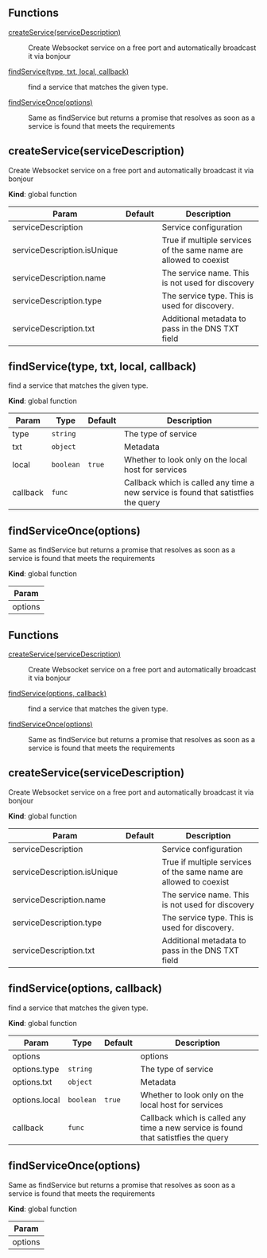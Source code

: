 ## Functions

<dl>
<dt><a href="#createService">createService(serviceDescription)</a></dt>
<dd><p>Create Websocket service on a free port and automatically broadcast it via bonjour</p>
</dd>
<dt><a href="#findService">findService(type, txt, local, callback)</a></dt>
<dd><p>find a service that matches the given type.</p>
</dd>
<dt><a href="#findServiceOnce">findServiceOnce(options)</a></dt>
<dd><p>Same as findService but returns a promise that resolves as soon as a service is found that meets the requirements</p>
</dd>
</dl>

<a name="createService"></a>

## createService(serviceDescription)
Create Websocket service on a free port and automatically broadcast it via bonjour

**Kind**: global function  

| Param | Default | Description |
| --- | --- | --- |
| serviceDescription | <code></code> | Service configuration |
| serviceDescription.isUnique |  | True if multiple services of the same name are allowed to coexist |
| serviceDescription.name |  | The service name. This is not used for discovery |
| serviceDescription.type |  | The service type. This is used for discovery. |
| serviceDescription.txt |  | Additional metadata to pass in the DNS TXT field |

<a name="findService"></a>

## findService(type, txt, local, callback)
find a service that matches the given type.

**Kind**: global function  

| Param | Type | Default | Description |
| --- | --- | --- | --- |
| type | <code>string</code> |  | The type of service |
| txt | <code>object</code> |  | Metadata |
| local | <code>boolean</code> | <code>true</code> | Whether to look only on the local host for services |
| callback | <code>func</code> |  | Callback which is called any time a new service is found that satistfies the query |

<a name="findServiceOnce"></a>

## findServiceOnce(options)
Same as findService but returns a promise that resolves as soon as a service is found that meets the requirements

**Kind**: global function  

| Param |
| --- |
| options | 

## Functions

<dl>
<dt><a href="#createService">createService(serviceDescription)</a></dt>
<dd><p>Create Websocket service on a free port and automatically broadcast it via bonjour</p>
</dd>
<dt><a href="#findService">findService(options, callback)</a></dt>
<dd><p>find a service that matches the given type.</p>
</dd>
<dt><a href="#findServiceOnce">findServiceOnce(options)</a></dt>
<dd><p>Same as findService but returns a promise that resolves as soon as a service is found that meets the requirements</p>
</dd>
</dl>

<a name="createService"></a>

## createService(serviceDescription)
Create Websocket service on a free port and automatically broadcast it via bonjour

**Kind**: global function  

| Param | Default | Description |
| --- | --- | --- |
| serviceDescription | <code></code> | Service configuration |
| serviceDescription.isUnique |  | True if multiple services of the same name are allowed to coexist |
| serviceDescription.name |  | The service name. This is not used for discovery |
| serviceDescription.type |  | The service type. This is used for discovery. |
| serviceDescription.txt |  | Additional metadata to pass in the DNS TXT field |

<a name="findService"></a>

## findService(options, callback)
find a service that matches the given type.

**Kind**: global function  

| Param | Type | Default | Description |
| --- | --- | --- | --- |
| options |  |  | options |
| options.type | <code>string</code> |  | The type of service |
| options.txt | <code>object</code> |  | Metadata |
| options.local | <code>boolean</code> | <code>true</code> | Whether to look only on the local host for services |
| callback | <code>func</code> |  | Callback which is called any time a new service is found that satistfies the query |

<a name="findServiceOnce"></a>

## findServiceOnce(options)
Same as findService but returns a promise that resolves as soon as a service is found that meets the requirements

**Kind**: global function  

| Param |
| --- |
| options | 

